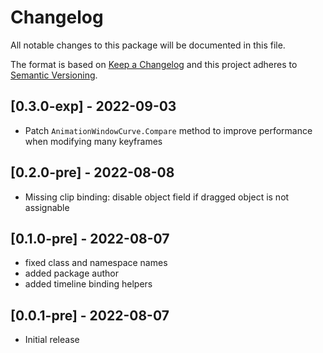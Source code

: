 # Changelog
All notable changes to this package will be documented in this file.

The format is based on [Keep a Changelog](http://keepachangelog.com/en/1.0.0/)
and this project adheres to [Semantic Versioning](http://semver.org/spec/v2.0.0.html).

## [0.3.0-exp] - 2022-09-03
- Patch ``AnimationWindowCurve.Compare`` method to improve performance when modifying many keyframes

## [0.2.0-pre] - 2022-08-08
- Missing clip binding: disable object field if dragged object is not assignable

## [0.1.0-pre] - 2022-08-07
- fixed class and namespace names
- added package author
- added timeline binding helpers

## [0.0.1-pre] - 2022-08-07
- Initial release
